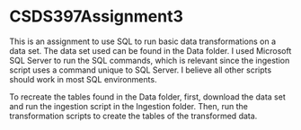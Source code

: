 # CSDS397Assignment3
This is an assignment to use SQL to run basic data transformations on a data set. The data set used can be found in the Data folder. I used Microsoft SQL Server to run the SQL commands, which is relevant since the ingestion script uses a command unique to SQL Server. I believe all other scripts should work in most SQL environments. 

To recreate the tables found in the Data folder, first, download the data set and run the ingestion script in the Ingestion folder. Then, run the transformation scripts to create the tables of the transformed data.
